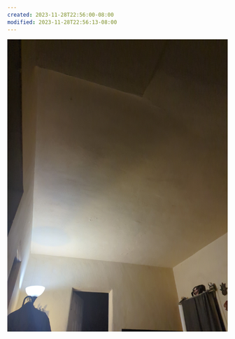 ```yaml
---
created: 2023-11-28T22:56:00-08:00
modified: 2023-11-28T22:56:13-08:00
---
```


![Image](./1a79e2306e09efb5c45f6f493d40c83f.jpg)
